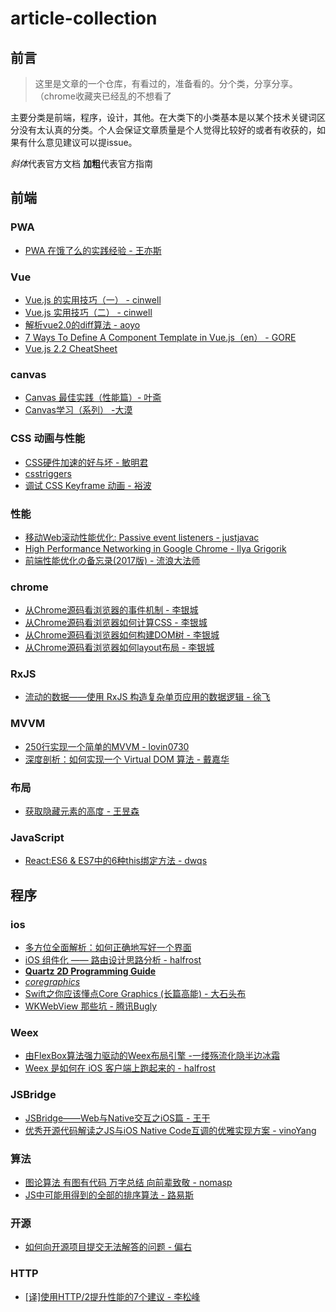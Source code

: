 # article-collection

## 前言
> 这里是文章的一个仓库，有看过的，准备看的。分个类，分享分享。（chrome收藏夹已经乱的不想看了

主要分类是前端，程序，设计，其他。在大类下的小类基本是以某个技术关键词区分没有太认真的分类。个人会保证文章质量是个人觉得比较好的或者有收获的，如果有什么意见建议可以提issue。

*斜体*代表官方文档
**加粗**代表官方指南

## 前端

### PWA

* [PWA 在饿了么的实践经验 - 王亦斯](https://zhuanlan.zhihu.com/p/25800461)

### Vue
* [Vue.js 的实用技巧（一） - cinwell](https://zhuanlan.zhihu.com/p/25589193)
* [Vue.js 实用技巧（二） - cinwell](https://zhuanlan.zhihu.com/p/25623356)
* [解析vue2.0的diff算法 - aoyo](https://segmentfault.com/a/1190000008782928)
* [7 Ways To Define A Component Template in Vue.js（en） - GORE](http://vuejsdevelopers.com/2017/03/24/vue-js-component-templates/)
* [Vue.js 2.2 CheatSheet](https://vuejs-tips.github.io/cheatsheet/)


### canvas

* [Canvas 最佳实践（性能篇）- 叶斋](http://taobaofed.org/blog/2016/02/22/canvas-performance/)
* [Canvas学习（系列） -大漠](https://github.com/airen/Canvas101)

### CSS 动画与性能
* [CSS硬件加速的好与坏 - 敏明君](http://efe.baidu.com/blog/hardware-accelerated-css-the-nice-vs-the-naughty/)
* [csstriggers](https://csstriggers.com/)
* [调试 CSS Keyframe 动画 - 裕波](https://www.w3ctech.com/topic/1472)

### 性能
* [移动Web滚动性能优化: Passive event listeners - justjavac](https://zhuanlan.zhihu.com/p/24555031)
* [High Performance Networking in Google Chrome - Ilya Grigorik](https://www.igvita.com/posa/high-performance-networking-in-google-chrome/)
* [前端性能优化の备忘录(2017版) - 流浪大法师](https://www.w3ctech.com/topic/1945)


### chrome
* [从Chrome源码看浏览器的事件机制 - 李银城](https://zhuanlan.zhihu.com/p/25095179)
* [从Chrome源码看浏览器如何计算CSS - 李银城](https://zhuanlan.zhihu.com/p/25380611)
* [从Chrome源码看浏览器如何构建DOM树 - 李银城](https://zhuanlan.zhihu.com/p/24911872)
* [从Chrome源码看浏览器如何layout布局 - 李银城](https://zhuanlan.zhihu.com/p/25445527)

### RxJS
* [流动的数据——使用 RxJS 构造复杂单页应用的数据逻辑 - 徐飞](https://zhuanlan.zhihu.com/p/23305264)

### MVVM
* [250行实现一个简单的MVVM - lovin0730](https://lovin0730.github.io/2016/12/19/simple-mvvm/)
* [深度剖析：如何实现一个 Virtual DOM 算法 - 戴嘉华](https://segmentfault.com/a/1190000004029168)

### 布局
* [获取隐藏元素的高度 - 王昱森](https://imys.net/20161208/get-height-of-hidden-element.html?utm_source=tuicool&utm_medium=referral)

### JavaScript
* [React:ES6 & ES7中的6种this绑定方法 - dwqs](https://github.com/dwqs/blog/issues/10)

## 程序

### ios

* [多方位全面解析：如何正确地写好一个界面](http://www.cocoachina.com/design/20151225/14789.html)
* [iOS 组件化 —— 路由设计思路分析 - halfrost](http://www.jianshu.com/p/76da56b3bd55)
* [**Quartz 2D Programming Guide**](https://developer.apple.com/library/content/documentation/GraphicsImaging/Conceptual/drawingwithquartz2d/Introduction/Introduction.html#//apple_ref/doc/uid/TP40007533-SW1)
* [*coregraphics*](https://developer.apple.com/reference/coregraphics)
* [Swift之你应该懂点Core Graphics (长篇高能) - 大石头布](http://www.jianshu.com/p/491b50cb19cb)
* [WKWebView 那些坑 - 腾讯Bugly](http://mp.weixin.qq.com/s/rhYKLIbXOsUJC_n6dt9UfA)


### Weex
* [由FlexBox算法强力驱动的Weex布局引擎 -一缕殇流化隐半边冰霜](http://www.jianshu.com/p/d085032d4788)
* [Weex 是如何在 iOS 客户端上跑起来的 - halfrost](http://www.jianshu.com/p/41cde2c62b81)

### JSBridge
* [JSBridge——Web与Native交互之iOS篇 - 王干](http://www.jianshu.com/p/9fd80b785de1)
* [ 优秀开源代码解读之JS与iOS Native Code互调的优雅实现方案 - vinoYang](http://blog.csdn.net/yanghua_kobe/article/details/8209751)

### 算法

* [图论算法 有图有代码 万字总结 向前辈致敬 - nomasp](http://blog.csdn.net/nomasp/article/details/45827145)
* [JS中可能用得到的全部的排序算法 - 路易斯](https://juejin.im/post/58c9d5fb1b69e6006b686bce)


### 开源

* [如何向开源项目提交无法解答的问题 - 偏右](https://zhuanlan.zhihu.com/p/25795393)

### HTTP

* [[译]使用HTTP/2提升性能的7个建议 - 李松峰](https://www.w3ctech.com/topic/1563)
